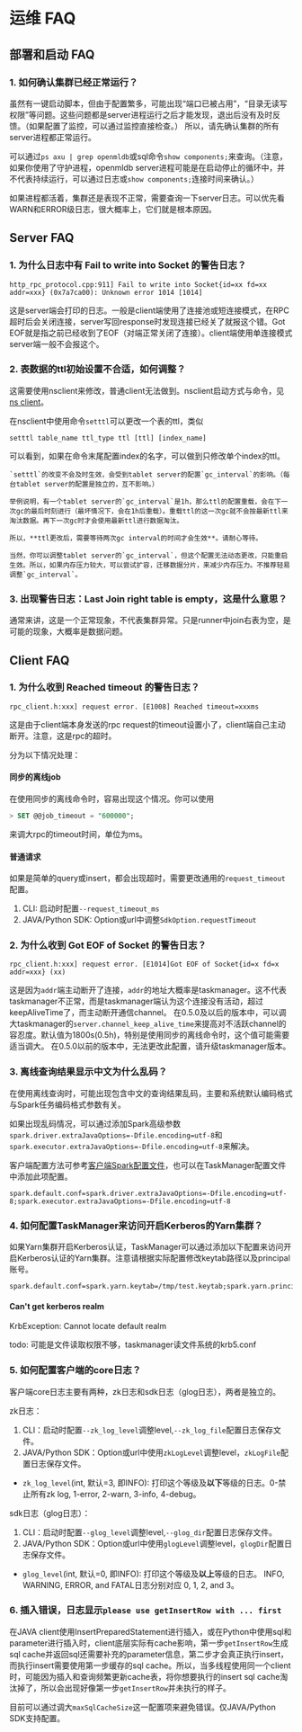 # 运维 FAQ

## 部署和启动 FAQ

### 1. 如何确认集群已经正常运行？
虽然有一键启动脚本，但由于配置繁多，可能出现“端口已被占用”，“目录无读写权限”等问题。这些问题都是server进程运行之后才能发现，退出后没有及时反馈。（如果配置了监控，可以通过监控直接检查。）
所以，请先确认集群的所有server进程都正常运行。

可以通过`ps axu | grep openmldb`或sql命令`show components;`来查询。（注意，如果你使用了守护进程，openmldb server进程可能是在启动停止的循环中，并不代表持续运行，可以通过日志或`show components;`连接时间来确认。）

如果进程都活着，集群还是表现不正常，需要查询一下server日志。可以优先看WARN和ERROR级日志，很大概率上，它们就是根本原因。

## Server FAQ

### 1. 为什么日志中有 Fail to write into Socket 的警告日志？
```
http_rpc_protocol.cpp:911] Fail to write into Socket{id=xx fd=xx addr=xxx} (0x7a7ca00): Unknown error 1014 [1014]
```
这是server端会打印的日志。一般是client端使用了连接池或短连接模式，在RPC超时后会关闭连接，server写回response时发现连接已经关了就报这个错。Got EOF就是指之前已经收到了EOF（对端正常关闭了连接）。client端使用单连接模式server端一般不会报这个。

### 2. 表数据的ttl初始设置不合适，如何调整？
这需要使用nsclient来修改，普通client无法做到。nsclient启动方式与命令，见[ns client](../reference/cli.md#ns-client)。

在nsclient中使用命令`setttl`可以更改一个表的ttl，类似
```
setttl table_name ttl_type ttl [ttl] [index_name]
```
可以看到，如果在命令末尾配置index的名字，可以做到只修改单个index的ttl。
```{caution}
`setttl`的改变不会及时生效，会受到tablet server的配置`gc_interval`的影响。（每台tablet server的配置是独立的，互不影响。）

举例说明，有一个tablet server的`gc_interval`是1h，那么ttl的配置重载，会在下一次gc的最后时刻进行（最坏情况下，会在1h后重载）。重载ttl的这一次gc就不会按最新ttl来淘汰数据。再下一次gc时才会使用最新ttl进行数据淘汰。

所以，**ttl更改后，需要等待两次gc interval的时间才会生效**。请耐心等待。

当然，你可以调整tablet server的`gc_interval`，但这个配置无法动态更改，只能重启生效。所以，如果内存压力较大，可以尝试扩容，迁移数据分片，来减少内存压力。不推荐轻易调整`gc_interval`。
```

### 3. 出现警告日志：Last Join right table is empty，这是什么意思？
通常来讲，这是一个正常现象，不代表集群异常。只是runner中join右表为空，是可能的现象，大概率是数据问题。

## Client FAQ

### 1. 为什么收到 Reached timeout 的警告日志？
```
rpc_client.h:xxx] request error. [E1008] Reached timeout=xxxms
```
这是由于client端本身发送的rpc request的timeout设置小了，client端自己主动断开。注意，这是rpc的超时。

分为以下情况处理：
#### 同步的离线job
在使用同步的离线命令时，容易出现这个情况。你可以使用
```sql
> SET @@job_timeout = "600000";
```
来调大rpc的timeout时间，单位为ms。
#### 普通请求
如果是简单的query或insert，都会出现超时，需要更改通用的`request_timeout`配置。
1. CLI: 启动时配置`--request_timeout_ms`
2. JAVA/Python SDK: Option或url中调整`SdkOption.requestTimeout`

### 2. 为什么收到 Got EOF of Socket 的警告日志？
```
rpc_client.h:xxx] request error. [E1014]Got EOF of Socket{id=x fd=x addr=xxx} (xx)
```
这是因为`addr`端主动断开了连接，`addr`的地址大概率是taskmanager。这不代表taskmanager不正常，而是taskmanager端认为这个连接没有活动，超过keepAliveTime了，而主动断开通信channel。
在0.5.0及以后的版本中，可以调大taskmanager的`server.channel_keep_alive_time`来提高对不活跃channel的容忍度。默认值为1800s(0.5h)，特别是使用同步的离线命令时，这个值可能需要适当调大。
在0.5.0以前的版本中，无法更改此配置，请升级taskmanager版本。

### 3. 离线查询结果显示中文为什么乱码？

在使用离线查询时，可能出现包含中文的查询结果乱码，主要和系统默认编码格式与Spark任务编码格式参数有关。

如果出现乱码情况，可以通过添加Spark高级参数`spark.driver.extraJavaOptions=-Dfile.encoding=utf-8`和`spark.executor.extraJavaOptions=-Dfile.encoding=utf-8`来解决。

客户端配置方法可参考[客户端Spark配置文件](../reference/client_config/client_spark_config.md)，也可以在TaskManager配置文件中添加此项配置。

```
spark.default.conf=spark.driver.extraJavaOptions=-Dfile.encoding=utf-8;spark.executor.extraJavaOptions=-Dfile.encoding=utf-8
```

### 4. 如何配置TaskManager来访问开启Kerberos的Yarn集群？

如果Yarn集群开启Kerberos认证，TaskManager可以通过添加以下配置来访问开启Kerberos认证的Yarn集群。注意请根据实际配置修改keytab路径以及principal账号。

```
spark.default.conf=spark.yarn.keytab=/tmp/test.keytab;spark.yarn.principal=test@EXAMPLE.COM
```

#### Can't get kerberos realm

KrbException: Cannot locate default realm

todo: 可能是文件读取权限不够，taskmanager读文件系统的krb5.conf

### 5. 如何配置客户端的core日志？

客户端core日志主要有两种，zk日志和sdk日志（glog日志），两者是独立的。

zk日志：
1. CLI：启动时配置`--zk_log_level`调整level,`--zk_log_file`配置日志保存文件。
2. JAVA/Python SDK：Option或url中使用`zkLogLevel`调整level，`zkLogFile`配置日志保存文件。

- `zk_log_level`(int, 默认=3, 即INFO): 
打印这个等级及**以下**等级的日志。0-禁止所有zk log, 1-error, 2-warn, 3-info, 4-debug。

sdk日志（glog日志）：
1. CLI：启动时配置`--glog_level`调整level,`--glog_dir`配置日志保存文件。
2. JAVA/Python SDK：Option或url中使用`glogLevel`调整level，`glogDir`配置日志保存文件。

- `glog_level`(int, 默认=0, 即INFO):
打印这个等级及**以上**等级的日志。 INFO, WARNING, ERROR, and FATAL日志分别对应 0, 1, 2, and 3。


### 6. 插入错误，日志显示`please use getInsertRow with ... first`

在JAVA client使用InsertPreparedStatement进行插入，或在Python中使用sql和parameter进行插入时，client底层实际有cache影响，第一步`getInsertRow`生成sql cache并返回sql还需要补充的parameter信息，第二步才会真正执行insert，而执行insert需要使用第一步缓存的sql cache。所以，当多线程使用同一个client时，可能因为插入和查询频繁更新cache表，将你想要执行的insert sql cache淘汰掉了，所以会出现好像第一步`getInsertRow`并未执行的样子。

目前可以通过调大`maxSqlCacheSize`这一配置项来避免错误。仅JAVA/Python SDK支持配置。